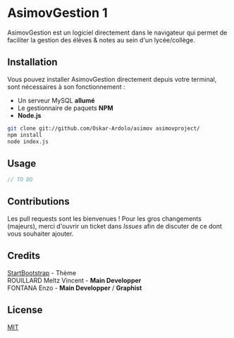 # AsimovGestion 1

AsimovGestion est un logiciel directement dans le navigateur qui permet de faciliter la gestion des élèves & notes au sein d'un lycée/collège.

## Installation

Vous pouvez installer AsimovGestion directement depuis votre terminal, sont nécessaires à son fonctionnement : 
   - Un serveur MySQL **allumé**
   - Le gestionnaire de paquets **NPM**
   - **Node.js**

```bash
git clone git://github.com/Oskar-Ardolo/asimov asimovproject/
npm install 
node index.js
```

## Usage

```js
// TO DO 
```

## Contributions
Les pull requests sont les bienvenues ! Pour les gros changements (majeurs), merci d'ouvrir un ticket dans *Issues* afin de discuter de ce dont vous souhaiter ajouter.

## Credits
[StartBootstrap](https://startbootstrap.com/) - Thème  
ROUILLARD Meltz Vincent - **Main Developper**  
FONTANA Enzo - **Main Developper** / **Graphist**    


## License
[MIT](https://choosealicense.com/licenses/mit/)